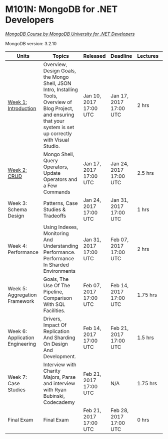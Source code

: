 # M101N: MongoDB for .NET Developers
<a href="https://university.mongodb.com/courses/M101N/about"><i>MongoDB Course by MongoDB University for .NET Developers </i></a>

MongoDB version: 3.2.10

<div class="container">
    <section>
        <table class="table table-striped">
            <thead>
                <tr>
                    <th>Units</th>
                    <th>Topics</th>
                    <th>Released</th>
                    <th>Deadline</th>
                    <th>Lectures</th>
                    <th>Homework</th>
                </tr>
            </thead>
            <tbody>
                <tr>
                    <td><a href="https://github.com/GyokayAli/M101N-MongoDB-for-.NET-Developers/tree/master/Week1">
                Week 1: Introduction
              </a></td>
                    <td class="topics">Overview, Design Goals, the Mongo Shell, JSON Intro, Installing Tools, Overview of Blog Project, and
                        ensuring that your system is set up correctly with Visual Studio.</td>
                    <td class="day">
                        Jan 10, 2017
                        <br/> 17:00 UTC
                    </td>
                    <td class="day">
                        Jan 17, 2017
                        <br/> 17:00 UTC
                    </td>
                    <td>2 hrs</td>
                    <td>3 hrs</td>
                </tr>
                <tr>
                    <td><a href="https://github.com/GyokayAli/M101N-MongoDB-for-.NET-Developers/tree/master/Week2">
                Week 2: CRUD
              </a></td>
                    <td class="topics">Mongo Shell, Query Operators, Update Operators and a Few Commands</td>
                    <td class="day">
                        Jan 17, 2017
                        <br/> 17:00 UTC
                    </td>
                    <td class="day">
                        Jan 24, 2017
                        <br/> 17:00 UTC
                    </td>
                    <td>2.5 hrs</td>
                    <td>3 hrs</td>
                </tr>
                <tr>
                    <td>
                Week 3: Schema Design
              </td>
                    <td class="topics">Patterns, Case Studies &amp; Tradeoffs</td>
                    <td class="day">
                        Jan 24, 2017
                        <br/> 17:00 UTC
                    </td>
                    <td class="day">
                        Jan 31, 2017
                        <br/> 17:00 UTC
                    </td>
                    <td>1 hrs</td>
                    <td>3 hrs</td>
                </tr>
                <tr>
                    <td>Week 4: Performance</td>
                    <td class="topics">Using Indexes, Monitoring And Understanding Performance. Performance In Sharded Environments</td>
                    <td class="day">
                        Jan 31, 2017
                        <br/> 17:00 UTC
                    </td>
                    <td class="day">
                        Feb 07, 2017
                        <br/> 17:00 UTC
                    </td>
                    <td>2 hrs</td>
                    <td>3 hrs</td>
                </tr>
                <tr>
                    <td>Week 5: Aggregation Framework</td>
                    <td class="topics">Goals, The Use Of The Pipeline, Comparison With SQL Facilities.</td>
                    <td class="day">
                        Feb 07, 2017
                        <br/> 17:00 UTC
                    </td>
                    <td class="day">
                        Feb 14, 2017
                        <br/> 17:00 UTC
                    </td>
                    <td>1.75 hrs</td>
                    <td>3 hrs</td>
                </tr>
                <tr>
                    <td>Week 6: Application Engineering</td>
                    <td class="topics">Drivers, Impact Of Replication And Sharding On Design And Development.</td>
                    <td class="day">
                        Feb 14, 2017
                        <br/> 17:00 UTC
                    </td>
                    <td class="day">
                        Feb 21, 2017
                        <br/> 17:00 UTC
                    </td>
                    <td>1.5 hrs</td>
                    <td>3 hrs</td>
                </tr>
                <tr>
                    <td>Week 7: Case Studies</td>
                    <td class="topics">Interview with Charity Majors, Parse and interview with Ryan Bubinski, Codecademy</td>
                    <td class="day">
                        Feb 21, 2017
                        <br/> 17:00 UTC
                    </td>
                    <td class="day">
                        N/A
                    </td>
                    <td>1.75 hrs</td>
                    <td>0 hrs</td>
                </tr>
                <tr>
                    <td>Final Exam</td>
                    <td class="topics">Final Exam</td>
                    <td class="day">
                        Feb 21, 2017
                        <br/> 17:00 UTC
                    </td>
                    <td class="day">
                        Feb 28, 2017
                        <br/> 17:00 UTC
                    </td>
                    <td>0 hrs</td>
                    <td>3 hrs</td>
                </tr>
            </tbody>
        </table>
    </section>
</div>
